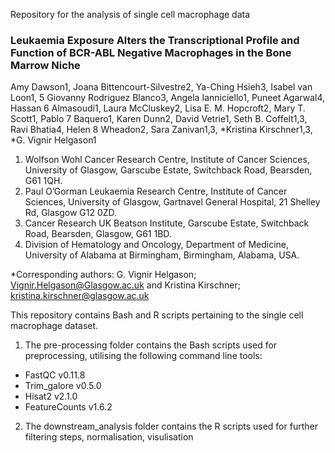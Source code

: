 Repository for the analysis of single cell macrophage data

### Leukaemia Exposure Alters the Transcriptional Profile and Function of BCR-ABL Negative Macrophages in the Bone Marrow Niche

Amy Dawson1, Joana Bittencourt-Silvestre2, Ya-Ching Hsieh3, Isabel van Loon1,
5 Giovanny Rodriguez Blanco3, Angela Ianniciello1, Puneet Agarwal4, Hassan
6 Almasoudi1, Laura McCluskey2, Lisa E. M. Hopcroft2, Mary T. Scott1, Pablo
7 Baquero1, Karen Dunn2, David Vetrie1, Seth B. Coffelt1,3, Ravi Bhatia4, Helen
8 Wheadon2, Sara Zanivan1,3, *Kristina Kirschner1,3, *G. Vignir Helgason1

1. Wolfson Wohl Cancer Research Centre, Institute of Cancer Sciences, University of
Glasgow, Garscube Estate, Switchback Road, Bearsden, G61 1QH. 
2. Paul O’Gorman Leukaemia Research Centre, Institute of Cancer Sciences, University of Glasgow,
Gartnavel General Hospital, 21 Shelley Rd, Glasgow G12 0ZD. 
3. Cancer Research UK Beatson Institute, Garscube Estate, Switchback Road, Bearsden, Glasgow, G61 1BD.
4. Division of Hematology and Oncology, Department of Medicine, University of
Alabama at Birmingham, Birmingham, Alabama, USA.

*Corresponding authors: G. Vignir Helgason; Vignir.Helgason@Glasgow.ac.uk and
Kristina Kirschner; kristina.kirschner@glasgow.ac.uk








This repository contains Bash and R scripts pertaining to the single cell macrophage dataset.

1. The pre-processing folder contains the Bash scripts used for preprocessing, utilising the following command line tools:
  - FastQC v0.11.8 
  - Trim_galore v0.5.0
  - Hisat2 v2.1.0
  - FeatureCounts v1.6.2
 
2. The downstream_analysis folder contains the R scripts used for further filtering steps, normalisation, visulisation  
